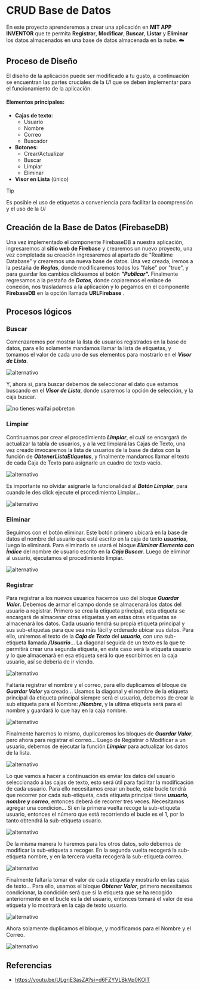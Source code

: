 # CRUD Base de Datos

En este proyecto aprenderemos a crear una aplicación en __MIT APP INVENTOR__ que te permita **Registrar**, **Modificar**, **Buscar**, **Listar** y **Eliminar** los datos almacenados en una base de datos almacenada en la nube. :cloud: 

## Proceso de Diseño
El diseño de la aplicación puede ser modificado a tu gusto, a continuación se encuentran las partes cruciales de la _UI_ que se deben implementar para el funcionamiento de la aplicación.
#### Elementos principales:
- **Cajas de texto**:
	- Usuario
	- Nombre
	- Correo
	- Buscador
- **Botones**:
	- Crear/Actualizar
	- Buscar
	- Limpiar
	- Eliminar
- **Visor en Lista** (único)
> [!TIP]
> Es posible el uso de etiquetas a conveniencia para facilitar la coomprensión y el uso de la _UI_

## Creación de la Base de Datos (FirebaseDB)
Una vez implementado el componente FirebaseDB a nuestra aplicación, ingresaremos al __sitio web de Firebase__ y crearemos un nuevo proyecto, una vez completada su creación ingresaremos al apartado de "Realtime Database" y crearemos una nueva base de datos. Una vez creada, iremos a la pestaña de ___Reglas___, donde modificaremos todos los "false" por "true", y para guardar los cambios clickeamos el botón ___"Publicar".___
Finalmente regresamos a la pestaña de ___Datos___, donde copiaremos el enlace de conexión, nos trasladamos a la aplicación y lo pegamos en el componente __FirebaseDB__ en la opción llamada __URLFirebase__ .

## Procesos lógicos

### Buscar
Comenzaremos por mostrar la lista de usuarios registrados en la base de datos, para ello solamente mandamos llamar la lista de etiquetas, y tomamos el valor de cada uno de sus elementos para mostrarlo en el ___Visor de Lista___.

![alternativo](images/mostrar.png)

Y, ahora sí, para buscar debemos de seleccionar el dato que estamos buscando en el ___Visor de Lista___, donde usaremos la opción de selección, y la caja buscar.

![no tienes waifai pobreton](images/buscar.png)

### Limpiar
Continuamos por crear el procedimiento ___Limpiar___, el cuál se encargará de actualizar la tabla de usuarios, y a la vez limpiará las Cajas de Texto, una vez creado invocaremos la lista de usuarios de la base de datos con la función de ___ObtenerListaEtiquetas___, y finalmente mandamos llamar el texto de cada Caja de Texto para asignarle un cuadro de texto vacío.

![alternativo](images/limpiar.png)

Es importante no olvidar asignarle la funcionalidad al ___Botón Limpiar___, para cuando le des click ejecute el procedimiento Limpiar... 

![alternativo](images/limpiar2.png)

### Eliminar

Seguimos con el botón eliminar. Este botón primero ubicará en la base de datos el nombre del usuario que está
escrito en la caja de texto ___usuarios___, luego lo eliminará. Para eliminarlo se usará el bloque ___Eliminar Elemento con Índice___ del nombre de usuario escrito en la ___Caja Buscar___.
Luego de eliminar al usuario, ejecutamos el procedimiento limpiar.

![alternativo](images/eliminar.png)

### Registrar

Para registrar a los nuevos usuarios hacemos uso del bloque ___Guardar Valor___. Debemos de armar el campo donde se almacenará los datos del usuario a registrar. Primero se crea la etiqueta principal, esta etiqueta se encargará de almacenar otras etiquetas y en estas otras etiquetas se almacenará los datos. Cada usuario tendrá su propia etiqueta principal y sus sub-etiquetas para que sea más fácil y ordenado ubicar sus datos.
Para ello, uniremos el texto de la ___Caja de Texto___ del ___usuario___, con una sub-etiqueta llamada ___/Usuario___... 
La diagonal seguida de un texto es la que te permitirá crear una segunda etiqueta, en este caso será la etiqueta usuario y lo que almacenará en esa etiqueta será lo que escribimos en la caja usuario, así se deberia de ir viendo.

![alternativo](images/registrar1.png)

Faltaría registrar el nombre y el correo, para ello duplicamos el bloque de ___Guardar Valor___ ya creado...
Usamos la diagonal y el nombre de la etiqueta principal (la etiqueta principal siempre será el usuario), debemos de crear la sub etiqueta para el Nombre: ___/Nombre___, y la ultima etiqueta será para el nombre y guardará lo que hay en la caja nombre. 

![alternativo](images/registrar2.png)

Finalmente haremos lo mismo, duplicaremos los bloques de ___Guardar Valor___, pero ahora para registrar el correo...
Luego de Registrar o Modificar a un usuario, debemos de ejecutar la función ___Limpiar___ para actualizar los datos de la lista.

![alternativo](images/registrar3.png)

Lo que vamos a hacer a continuación es enviar los datos del usuario seleccionado a las cajas de texto, esto será útil para facilitar la modificación de cada usuario. Para ello necesitamos crear un bucle, este bucle tendrá que recorrer por cada sub-etiqueta, cada etiqueta principal tiene ___usuario, nombre y correo___, entonces deberá de recorrer tres veces. Necesitamos agregar una condicion... Sí en la primera vuelta recoge la sub-etiqueta usuario, entonces el número que está recorriendo el bucle es el 1, por lo tanto obtendrá la sub-etiqueta usuario.

![alternativo](images/registrar4.png)

De la misma manera lo haremos para los otros datos, solo debemos de modificar la sub-etiqueta a recoger.
En la segunda vuelta recogerá la sub-etiqueta nombre, y en la tercera vuelta recogerá la sub-etiqueta correo.

![alternativo](images/registrar5.png)

Finalmente faltaría tomar el valor de cada etiqueta y mostrarlo en las cajas de texto... Para ello,  usamos el bloque ___Obtener Valor___, primero necesitamos condicionar, la condición será que si la etiqueta que se ha recogido anteriormente en el bucle es la del usuario, entonces tomará el valor de esa etiqueta y lo mostrará en la caja de texto usuario.

![alternativo](images/registrar6.png)

Ahora solamente duplicamos el bloque, y modificamos para el Nombre y el Correo.

![alternativo](images/registrar7.png)

## Referencias
- https://youtu.be/ULgrjE3asZA?si=d6FZYVLBkVp0KOIT
